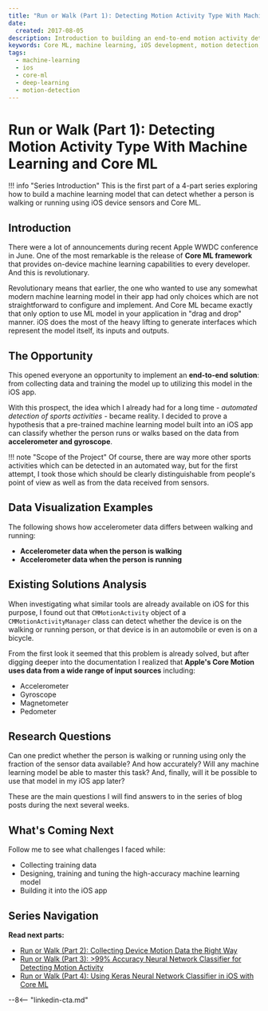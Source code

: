 ```yaml
---
title: "Run or Walk (Part 1): Detecting Motion Activity Type With Machine Learning and Core ML"
date:
  created: 2017-08-05
description: Introduction to building an end-to-end motion activity detection system using machine learning and Apple's Core ML framework. Learn how to distinguish between walking and running using iOS device sensors and explore the foundations of on-device machine learning.
keywords: Core ML, machine learning, iOS development, motion detection, accelerometer, gyroscope, neural networks, Apple WWDC, device sensors, activity recognition
tags:
  - machine-learning
  - ios
  - core-ml
  - deep-learning
  - motion-detection
---
```


# Run or Walk (Part 1): Detecting Motion Activity Type With Machine Learning and Core ML

!!! info "Series Introduction"
    This is the first part of a 4-part series exploring how to build a machine learning model that can detect whether a person is walking or running using iOS device sensors and Core ML.

## Introduction

There were a lot of announcements during recent Apple WWDC conference in June. One of the most remarkable is the release of **Core ML framework** that provides on-device machine learning capabilities to every developer. And this is revolutionary.

Revolutionary means that earlier, the one who wanted to use any somewhat modern machine learning model in their app had only choices which are not straightforward to configure and implement. And Core ML became exactly that only option to use ML model in your application in "drag and drop" manner. iOS does the most of the heavy lifting to generate interfaces which represent the model itself, its inputs and outputs.

## The Opportunity

This opened everyone an opportunity to implement an **end-to-end solution**: from collecting data and training the model up to utilizing this model in the iOS app.

With this prospect, the idea which I already had for a long time - *automated detection of sports activities* - became reality. I decided to prove a hypothesis that a pre-trained machine learning model built into an iOS app can classify whether the person runs or walks based on the data from **accelerometer and gyroscope**.

!!! note "Scope of the Project"
    Of course, there are way more other sports activities which can be detected in an automated way, but for the first attempt, I took those which should be clearly distinguishable from people's point of view as well as from the data received from sensors.

## Data Visualization Examples

The following shows how accelerometer data differs between walking and running:

- **Accelerometer data when the person is walking**
- **Accelerometer data when the person is running**

## Existing Solutions Analysis

When investigating what similar tools are already available on iOS for this purpose, I found out that `CMMotionActivity` object of a `CMMotionActivityManager` class can detect whether the device is on the walking or running person, or that device is in an automobile or even is on a bicycle.

From the first look it seemed that this problem is already solved, but after digging deeper into the documentation I realized that **Apple's Core Motion uses data from a wide range of input sources** including:

- Accelerometer
- Gyroscope  
- Magnetometer
- Pedometer

## Research Questions

Can one predict whether the person is walking or running using only the fraction of the sensor data available? And how accurately? Will any machine learning model be able to master this task? And, finally, will it be possible to use that model in my iOS app later?

These are the main questions I will find answers to in the series of blog posts during the next several weeks.

## What's Coming Next

Follow me to see what challenges I faced while:

- Collecting training data
- Designing, training and tuning the high-accuracy machine learning model
- Building it into the iOS app

## Series Navigation

**Read next parts:**

- [Run or Walk (Part 2): Collecting Device Motion Data the Right Way](run-or-walk-part-2.md)
- [Run or Walk (Part 3): >99% Accuracy Neural Network Classifier for Detecting Motion Activity](run-or-walk-part-3.md)
- [Run or Walk (Part 4): Using Keras Neural Network Classifier in iOS with Core ML](run-or-walk-part-4.md)

--8<-- "linkedin-cta.md"